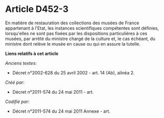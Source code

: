 # Article D452-3

En matière de restauration des collections des musées de France appartenant à l'Etat, les instances scientifiques compétentes
sont définies, lorsqu'elles ne sont pas fixées par les dispositions particulières à ces musées, par arrêté du ministre chargé
de la culture et, le cas échéant, du ministre dont relève le musée en cause ou qui en assure la tutelle.

**Liens relatifs à cet article**

_Anciens textes_:

  - Décret n°2002-628 du 25 avril 2002 - art. 14 (Ab), alinéa 2.

_Créé par_:

  - Décret n°2011-574 du 24 mai 2011  - art.

_Codifié par_:

  - Décret n°2011-574 du 24 mai 2011 Annexe - art.
